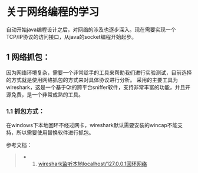 # 关于网络编程的学习

自动开始java编程设计之后，对网络的涉及也逐步深入。现在需要实现一个TCP/IP协议的访问接口，从java的socket编程开始起步。

## 1 网络抓包：
因为网络环境复杂，需要一个非常趁手的工具来帮助我们进行实验测试，目前选择的方式就是使用网络抓包的方式来对具体协议进行分析。
采用的主要工具为wireshark，这是一个基于Qt的跨平台sniffer软件，支持非常丰富的功能，并且开源免费，是一个非常成熟的工具。

### 1.1 抓包方式：
在windows下本地回环不经过网卡，wireshark默认需要安装的wincap不能支持，所以需要使用替换软件进行抓包。


参考文档：
> - 1. [wireshark监听本地localhost/127.0.0.1回环网络](http://blog.techbeta.me/2015/12/wireshark-Loopback/)
